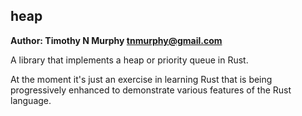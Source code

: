 ## heap ##

**Author: Timothy N Murphy <tnmurphy@gmail.com>**

A library that implements a heap or priority queue in Rust. 

At the moment it's just an exercise in learning Rust that is being progressively enhanced to demonstrate various features of the Rust language.

